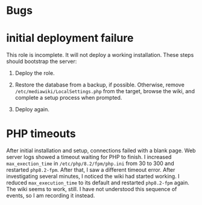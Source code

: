 # Bugs

# initial deployment failure

This role is incomplete.  It will not deploy a working installation.  These steps should bootstrap the server:

1.  Deploy the role.

2.  Restore the database from a backup, if possible.  Otherwise, remove `/etc/mediawiki/LocalSettings.php` from the target, browse the wiki, and complete a setup process when prompted.    

3.  Deploy again.

# PHP timeouts

After initial installation and setup, connections failed with a blank page.  Web server logs showed a timeout waiting for PHP to finish.  I increased `max_exection_time` in `/etc/php/8.2/fpm/php.ini` from 30 to 300 and restarted `php8.2-fpm`.  After that, I saw a different timeout error.  After investigating several minutes, I noticed the wiki had started working.  I reduced `max_execution_time` to its default and restarted `php8.2-fpm` again.  The wiki seems to work, still.  I have not understood this sequence of events, so I am recording it instead.

